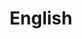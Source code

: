 ---
title: "English"
listing:
  contents: "english" # Wrap in quotes if it's a directory name
  type: "default" # Ensure consistent formatting
  sort: "date desc" # Sorting order is correct
  categories: true # Enables category sorting
  feed: true # Enables RSS feed for the listing
---